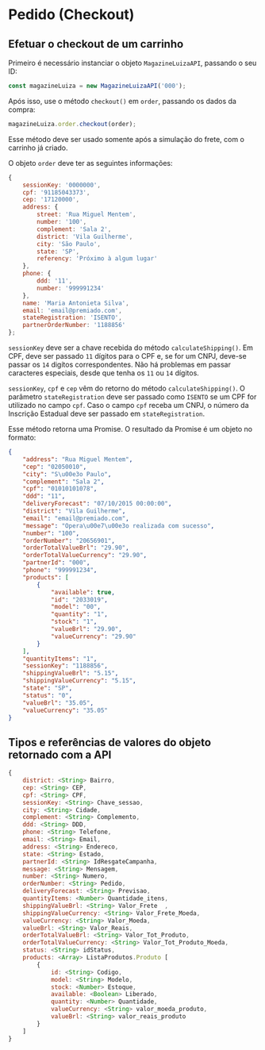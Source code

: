 # Pedido (Checkout)

## Efetuar o checkout de um carrinho

Primeiro é necessário instanciar o objeto `MagazineLuizaAPI`, passando o seu ID:

```js
const magazineLuiza = new MagazineLuizaAPI('000');
```

Após isso, use o método `checkout()` em `order`, passando os dados da compra:

```js
magazineLuiza.order.checkout(order);
```

Esse método deve ser usado somente após a simulação do frete, com o carrinho já criado.

O objeto `order` deve ter as seguintes informações:

```js
{
	sessionKey: '0000000',
	cpf: '91185043373',
	cep: '17120000',
	address: {
		street: 'Rua Miguel Mentem',
		number: '100',
		complement: 'Sala 2',
		district: 'Vila Guilherme',
		city: 'São Paulo',
		state: 'SP',
		referency: 'Próximo à algum lugar'
	},
	phone: {
		ddd: '11',
		number: '999991234'
	},
	name: 'Maria Antonieta Silva',
	email: 'email@premiado.com',
	stateRegistration: 'ISENTO',
	partnerOrderNumber: '1188856'
};
```

`sessionKey` deve ser a chave recebida do método `calculateShipping()`. Em CPF, deve ser passado `11` dígitos para o CPF e, se for um CNPJ, deve-se passar os `14` digítos correspondentes. Não há problemas em passar caracteres especiais, desde que tenha os `11` ou `14` dígitos.

`sessionKey`, `cpf` e `cep` vêm do retorno do método `calculateShipping()`. O parâmetro `stateRegistration` deve ser passado como `ISENTO` se um CPF for utilizado no campo `cpf`. Caso o campo `cpf` receba um CNPJ, o número da Inscrição Estadual deve ser passado em `stateRegistration`.

Esse método retorna uma Promise. O resultado da Promise é um objeto no formato:

```json
{
    "address": "Rua Miguel Mentem",
    "cep": "02050010",
    "city": "S\u00e3o Paulo",
    "complement": "Sala 2",
    "cpf": "01010101078",
    "ddd": "11",
    "deliveryForecast": "07/10/2015 00:00:00",
    "district": "Vila Guilherme",
    "email": "email@premiado.com",
    "message": "Opera\u00e7\u00e3o realizada com sucesso",
    "number": "100",
    "orderNumber": "20656901",
    "orderTotalValueBrl": "29.90",
    "orderTotalValueCurrency": "29.90",
    "partnerId": "000",
    "phone": "999991234",
    "products": [
        {
            "available": true,
            "id": "2033019",
            "model": "00",
            "quantity": "1",
            "stock": "1",
            "valueBrl": "29.90",
            "valueCurrency": "29.90"
        }
    ],
    "quantityItems": "1",
    "sessionKey": "1188856",
    "shippingValueBrl": "5.15",
    "shippingValueCurrency": "5.15",
    "state": "SP",
    "status": "0",
    "valueBrl": "35.05",
    "valueCurrency": "35.05"
}
```

## Tipos e referências de valores do objeto retornado com a API

```js
{
	district: <String> Bairro,
	cep: <String> CEP,
	cpf: <String> CPF,
	sessionKey: <String> Chave_sessao,
	city: <String> Cidade,
	complement: <String> Complemento,
	ddd: <String> DDD,
	phone: <String> Telefone,
	email: <String> Email,
	address: <String> Endereco,
	state: <String> Estado,
	partnerId: <String> IdResgateCampanha,
	message: <String> Mensagem,
	number: <String> Numero,
	orderNumber: <String> Pedido,
	deliveryForecast: <String> Previsao,
	quantityItems: <Number> Quantidade_itens,
	shippingValueBrl: <String> Valor_Frete	,
	shippingValueCurrency: <String> Valor_Frete_Moeda,
	valueCurrency: <String> Valor_Moeda,
	valueBrl: <String> Valor_Reais,
	orderTotalValueBrl: <String> Valor_Tot_Produto,
	orderTotalValueCurrency: <String> Valor_Tot_Produto_Moeda,
	status: <String> idStatus,
	products: <Array> ListaProdutos.Produto [
		{
			id: <String> Codigo,
			model: <String> Modelo,
			stock: <Number> Estoque,
			available: <Boolean> Liberado,
			quantity: <Number> Quantidade,
			valueCurrency: <String> valor_moeda_produto,
			valueBrl: <String> valor_reais_produto
		}
	]
}
```
